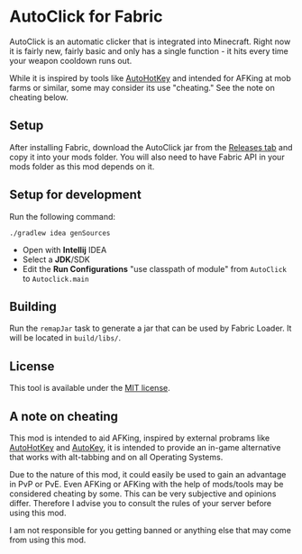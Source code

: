 # AutoClick for Fabric

AutoClick is an automatic clicker that is integrated into Minecraft. Right now it is fairly new, fairly basic and only has a single function - it hits every time your weapon cooldown runs out.

While it is inspired by tools like [AutoHotKey] and intended for AFKing at mob farms or similar, some may consider its use "cheating." See the note on cheating below.

## Setup
After installing Fabric, download the AutoClick jar from the [Releases tab][Releases] and copy it into your mods folder. You will also need to have Fabric API in your mods folder as this mod depends on it.

## Setup for development
Run the following command:

```
./gradlew idea genSources
```

- Open with **Intellij** IDEA
- Select a **JDK**/SDK
- Edit the **Run Configurations** "use classpath of module" from `AutoClick` to `Autoclick.main`

## Building 
Run the `remapJar` task to generate a jar that can be used by Fabric Loader. It will be located in `build/libs/`.

## License

This tool is available under the [MIT license].

## A note on cheating
This mod is intended to aid AFKing, inspired by external probrams like [AutoHotKey] and [AutoKey], it is intended to provide an in-game alternative that works with alt-tabbing and on all Operating Systems.

Due to the nature of this mod, it could easily be used to gain an advantage in PvP or PvE. Even AFKing or AFKing with the help of mods/tools may be considered cheating by some. This can be very subjective and opinions differ. Therefore I advise you to consult the rules of your server before using this mod.

I am not responsible for you getting banned or anything else that may come from using this mod.

[Releases]: https://github.com/LeafHacker/AutoClick/releases
[AutoHotKey]: https://www.autohotkey.com
[AutoKey]: https://github.com/autokey/autokey
[MIT license]: /LICENSE